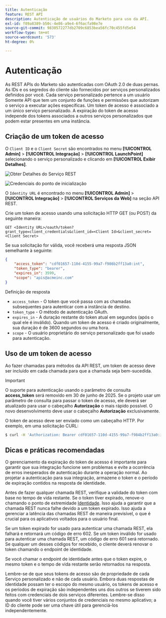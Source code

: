 ```yaml
---
title: Autenticação
feature: REST API
description: Autenticação de usuários do Marketo para uso da API.
exl-id: f89a8389-b50c-4e86-a9e4-6f6acfa98e7e
source-git-commit: 9830572277db2709c6853bea56fc70c455fd5e54
workflow-type: tm+mt
source-wordcount: '573'
ht-degree: 0%

---
```


# Autenticação

As REST APIs do Marketo são autenticadas com OAuth 2.0 de duas pernas. As IDs e os segredos do cliente são fornecidos por serviços personalizados definidos por você. Cada serviço personalizado pertence a um usuário Somente API que tem um conjunto de funções e permissões que autorizam o serviço a executar ações específicas. Um token de acesso é associado a um único serviço personalizado. A expiração do token de acesso independe dos tokens associados a outros serviços personalizados que podem estar presentes em uma instância.

## Criação de um token de acesso

O `Client ID` e o `Client Secret` são encontrados no menu **[!UICONTROL Admin]** > **[!UICONTROL Integração]** > **[!UICONTROL LaunchPoint]** selecionando o serviço personalizado e clicando em **[!UICONTROL Exibir Detalhes]**.

![Obter Detalhes do Serviço REST](assets/authentication-service-view-details.png)

![Credenciais do ponto de inicialização](assets/admin-launchpoint-credentials.png)

O `Identity URL` é encontrado no menu **[!UICONTROL Admin]** > **[!UICONTROL Integração]** > **[!UICONTROL Serviços da Web]** na seção API REST.

Crie um token de acesso usando uma solicitação HTTP GET (ou POST) da seguinte maneira:

```
GET <Identity URL>/oauth/token?grant_type=client_credentials&client_id=<Client Id>&client_secret=<Client Secret>
```

Se sua solicitação for válida, você receberá uma resposta JSON semelhante à seguinte:

```json
{
    "access_token": "cdf01657-110d-4155-99a7-f986b2ff13a0:int",
    "token_type": "bearer",
    "expires_in": 3599,
    "scope": "apis@acmeinc.com"
}
```

Definição de resposta

- `access_token` - O token que você passa com as chamadas subsequentes para autenticar com a instância de destino.
- `token_type` - O método de autenticação OAuth.
- `expires_in` - A duração restante do token atual em segundos (após o qual ele é inválido). Quando um token de acesso é criado originalmente, sua duração é de 3600 segundos ou uma hora.
- `scope` - O usuário proprietário do serviço personalizado que foi usado para autenticação.

## Uso de um token de acesso

Ao fazer chamadas para métodos da API REST, um token de acesso deve ser incluído em cada chamada para que a chamada seja bem-sucedida.

>[!IMPORTANT]
>
>O suporte para autenticação usando o parâmetro de consulta **access_token** será removido em 30 de junho de 2025. Se o projeto usar um parâmetro de consulta para passar o token de acesso, ele deverá ser atualizado para usar o cabeçalho **Autorização** o mais rápido possível. O novo desenvolvimento deve usar o cabeçalho **Autorização** exclusivamente.

O token de acesso deve ser enviado como um cabeçalho HTTP. Por exemplo, em uma solicitação CURL:

```bash
$ curl -H 'Authorization: Bearer cdf01657-110d-4155-99a7-f984b2ff13a0:int`' 'https://123-ABC-456.mktourl.com/rest/v1/apicall.json?filterType=id&filterValues=4,5,7,12,13'
```

## Dicas e práticas recomendadas

O gerenciamento da expiração do token de acesso é importante para garantir que sua integração funcione sem problemas e evite a ocorrência de erros inesperados de autenticação durante a operação normal. Ao projetar a autenticação para sua integração, armazene o token e o período de expiração contidos na resposta de identidade.

Antes de fazer qualquer chamada REST, verifique a validade do token com base no tempo de vida restante. Se o token tiver expirado, renove-o chamando o ponto de extremidade [Identidade](https://developer.adobe.com/marketo-apis/api/identity/#tag/Identity/operation/identityUsingGET). Isso ajuda a garantir que a chamada REST nunca falhe devido a um token expirado. Isso ajuda a gerenciar a latência das chamadas REST de maneira previsível, o que é crucial para os aplicativos voltados para o usuário final.

Se um token expirado for usado para autenticar uma chamada REST, ela falhará e retornará um código de erro 602. Se um token inválido for usado para autenticar uma chamada REST, um código de erro 601 será retornado. Se qualquer um desses códigos for recebido, o cliente deverá renovar o token chamando o endpoint de identidade.

Se você chamar o endpoint de identidade antes que o token expire, o mesmo token e o tempo de vida restante serão retornados na resposta.

Lembre-se de que seus tokens de acesso são de propriedade de cada Serviço personalizado e não de cada usuário. Embora duas respostas de identidade possam ter o escopo do mesmo usuário, os tokens de acesso e os períodos de expiração são independentes uns dos outros se tiverem sido feitos com credenciais de dois serviços diferentes. Lembre-se disso quando você tiver vários conjuntos de credenciais no mesmo aplicativo; a ID do cliente pode ser uma chave útil para gerenciá-los independentemente.
